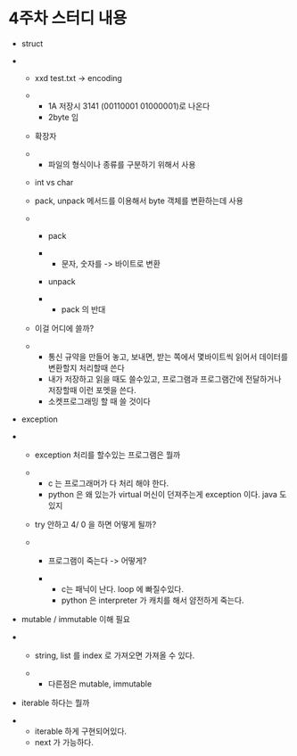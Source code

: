 # 4주차 스터디 내용

- struct 

- - xxd test.txt -> encoding

  - - 1A 저장시 3141 (00110001 01000001)로 나온다
    - 2byte 임

  - 확장자

  - - 파일의 형식이나 종류를 구분하기 위해서 사용

  - int vs char

  - pack, unpack 메서드를 이용해서 byte 객체를 변환하는데 사용

  - - pack

    - - 문자, 숫자를 -> 바이트로 변환

    - unpack

    - - pack 의 반대

  - 이걸 어디에 쓸까?

  - - 통신 규약을 만들어 놓고, 보내면, 받는 쪽에서 몇바이트씩 읽어서 데이터를 변환할지 처리할때 쓴다
    - 내가 저장하고 읽을 때도 쓸수있고, 프로그램과 프로그램간에 전달하거나 저장할때 이런 포멧을 쓴다.
    - 소켓프로그래밍 할 때 쓸 것이다

- exception

- - exception 처리를 할수있는 프로그램은 뭘까

  - - c 는 프로그래머가 다 처리 해야 한다.
    - python 은 왜 있는가 virtual 머신이 던져주는게 exception 이다. java 도 있지

  - try 안하고 4/ 0 을 하면 어떻게 될까?

  - - 프로그램이 죽는다 -> 어떻게? 

    - - c는 패닉이 난다. loop 에 빠질수있다.
      - python 은 interpreter 가 캐치를 해서 얌전하게 죽는다.

- mutable / immutable 이해 필요

- - string, list 를 index 로 가져오면 가져올 수 있다.

  - - 다른점은 mutable, immutable

- iterable 하다는 뭘까

- - iterable 하게 구현되어있다.
  - next 가 가능하다.